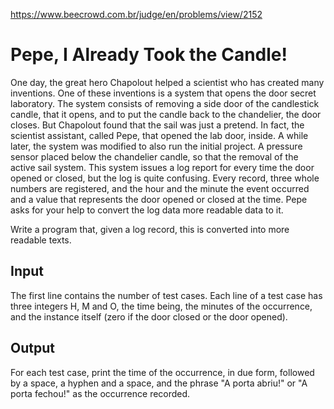 https://www.beecrowd.com.br/judge/en/problems/view/2152

# Pepe, I Already Took the Candle!

One day, the great hero Chapolout helped a scientist who has created many
inventions. One of these inventions is a system that opens the door secret
laboratory. The system consists of removing a side door of the candlestick
candle, that it opens, and to put the candle back to the chandelier, the door
closes. But Chapolout found that the sail was just a pretend. In fact, the
scientist assistant, called Pepe, that opened the lab door, inside. A while
later, the system was modified to also run the initial project. A pressure
sensor placed below the chandelier candle, so that the removal of the active
sail system. This system issues a log report for every time the door opened or
closed, but the log is quite confusing. Every record, three whole numbers are
registered, and the hour and the minute the event occurred and a value that
represents the door opened or closed at the time. Pepe asks for your help to
convert the log data more readable data to it.

Write a program that, given a log record, this is converted into more readable
texts.

## Input

The first line contains the number of test cases. Each line of a test case has
three integers H, M and O, the time being, the minutes of the occurrence, and
the instance itself (zero if the door closed or the door opened).

## Output

For each test case, print the time of the occurrence, in due form, followed by
a space, a hyphen and a space, and the phrase "A porta abriu!" or "A porta
fechou!" as the occurrence recorded.
